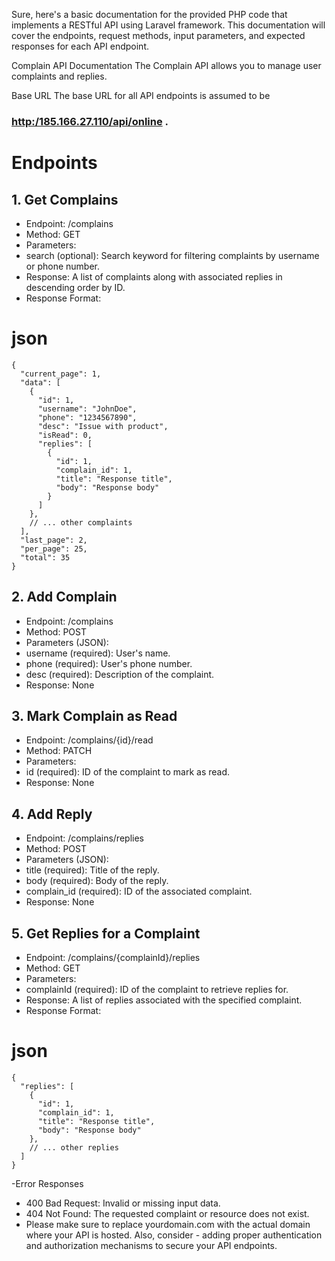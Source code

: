 Sure, here's a basic documentation for the provided PHP code that implements a RESTful API using Laravel framework. This documentation will cover the endpoints, request methods, input parameters, and expected responses for each API endpoint.

Complain API Documentation
The Complain API allows you to manage user complaints and replies.

Base URL
The base URL for all API endpoints is assumed to be 
### [http:/185.166.27.110/api/online](http:/185.166.27.110/api/online) .

# Endpoints
## 1. Get Complains
- Endpoint: /complains
- Method: GET
- Parameters:
- search (optional): Search keyword for filtering complaints by username or phone number.
- Response: A list of complaints along with associated replies in descending order by ID.
- Response Format:
# json
```
{
  "current_page": 1,
  "data": [
    {
      "id": 1,
      "username": "JohnDoe",
      "phone": "1234567890",
      "desc": "Issue with product",
      "isRead": 0,
      "replies": [
        {
          "id": 1,
          "complain_id": 1,
          "title": "Response title",
          "body": "Response body"
        }
      ]
    },
    // ... other complaints
  ],
  "last_page": 2,
  "per_page": 25,
  "total": 35
}
```
## 2. Add Complain
- Endpoint: /complains
- Method: POST
- Parameters (JSON):
- username (required): User's name.
- phone (required): User's phone number.
- desc (required): Description of the complaint.
- Response: None

## 3. Mark Complain as Read
- Endpoint: /complains/{id}/read
- Method: PATCH
- Parameters:
- id (required): ID of the complaint to mark as read.
- Response: None

## 4. Add Reply
- Endpoint: /complains/replies
- Method: POST
- Parameters (JSON):
- title (required): Title of the reply.
- body (required): Body of the reply.
- complain_id (required): ID of the associated complaint.
- Response: None

## 5. Get Replies for a Complaint
- Endpoint: /complains/{complainId}/replies
- Method: GET
- Parameters:
- complainId (required): ID of the complaint to retrieve replies for.
- Response: A list of replies associated with the specified complaint.
- Response Format:
# json
```
{
  "replies": [
    {
      "id": 1,
      "complain_id": 1,
      "title": "Response title",
      "body": "Response body"
    },
    // ... other replies
  ]
}
```
 -Error Responses
- 400 Bad Request: Invalid or missing input data.
- 404 Not Found: The requested complaint or resource does not exist.
- Please make sure to replace yourdomain.com with the actual domain where your API is hosted. Also, consider - adding proper authentication and authorization mechanisms to secure your API endpoints.
